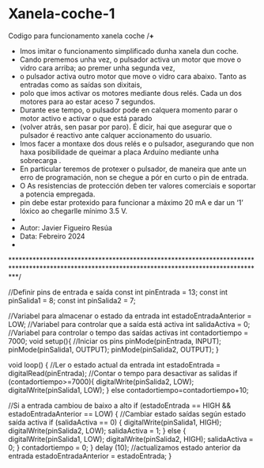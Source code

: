 # Xanela-coche-1
Codigo para funcionamento xanela coche
/************************************************************************+************************************************************************
*  Imos imitar o funcionamento simplificado dunha xanela dun coche.
*  Cando prememos unha vez, o pulsador activa un motor que move o vidro cara arriba; ao premer unha segunda vez, 
*  o pulsador activa outro motor que move o vidro cara abaixo. Tanto as entradas como as saídas son dixitais, 
*  polo que imos activar os motores mediante dous relés. Cada un dos motores para ao estar aceso 7 segundos. 
*  Durante ese tempo, o pulsador pode en calquera momento parar o motor activo e activar o que está parado 
*  (volver atrás, sen pasar por paro). É dicir, hai que asegurar que o pulsador é reactivo ante calquer accionamento do usuario.
*  Imos facer a montaxe dos dous relés e o pulsador, asegurando que non haxa posibilidade de queimar a placa Arduíno mediante unha sobrecarga .
*  En particular teremos de protexer o pulsador, de maneira que ante un erro de programación, non se chegue a pór en curto o pin de entrada. 
*  O As resistencias de protección deben ter valores comerciais e soportar a potencia empregada.
*  pin debe estar protexido para funcionar a máximo 20 mA e dar un ‘1’ lóxico ao chegarlle mínimo 3.5 V. 
* 
*  Autor: Javier Figueiro Resúa
*  Data: Febreiro 2024
*
*************************************************************************************************************************************************/
 

//Definir pins de entrada e saída
const int pinEntrada = 13;
const int pinSalida1 = 8;
const int pinSalida2 = 7;

//Variabel para almacenar o estado da entrada
int estadoEntradaAnterior = LOW;
//Variabel para controlar que a saída está activa
int salidaActiva = 0;
//Variabel para controlar o tempo das saídas activas
int contadortiempo = 7000;
void setup(){
  //Iniciar os pins
  pinMode(pinEntrada, INPUT);
  pinMode(pinSalida1, OUTPUT);
  pinMode(pinSalida2, OUTPUT);
}

void loop() {
  //Ler o estado actual da entrada
  int estadoEntrada = digitalRead(pinEntrada);
  //Contar o tempo para desactivar as salidas
  if (contadortiempo>=7000){
    digitalWrite(pinSalida2, LOW);
    digitalWrite(pinSalida1, LOW);
  }
  else contadortiempo=contadortiempo+10;
  
  //Si a entrada cambiou de baixo a alto
  if (estadoEntrada == HIGH && estadoEntradaAnterior == LOW) {
    //Cambiar estado saídas según estado saída activa
    if (salidaActiva == 0) {
      digitalWrite(pinSalida1, HIGH);
      digitalWrite(pinSalida2, LOW);
      salidaActiva = 1;
    } else {
      digitalWrite(pinSalida1, LOW);
      digitalWrite(pinSalida2, HIGH);
      salidaActiva = 0;
    }
    contadortiempo = 0;
  }
  delay (10);
  //actualizamos estado anterior da entrada
  estadoEntradaAnterior = estadoEntrada;
}
  
